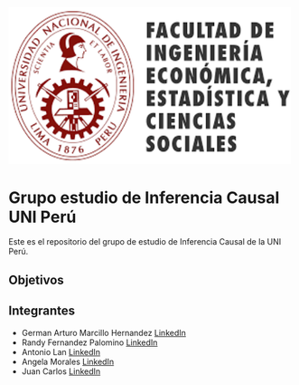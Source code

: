 <img src="https://raw.githubusercontent.com/jelincovil/logos_images/refs/heads/main/logo_uni.png" width="500">

# Grupo estudio de Inferencia Causal UNI Perú
Este es el repositorio del grupo de estudio de Inferencia Causal de la UNI Perú.

## Objetivos

## Integrantes
- German Arturo Marcillo Hernandez [LinkedIn]()
- Randy Fernandez Palomino [LinkedIn](https://www.linkedin.com/in/randy-fern%C3%A1ndez-palomino-913426179/)
- Antonio Lan [LinkedIn]()
- Angela Morales [LinkedIn]()
- Juan Carlos [LinkedIn]()
